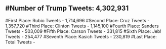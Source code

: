 #Number of Trump Tweets: 4,302,931
---
#First Place: Rubio Tweets - 1,714,696
#Second Place: Cruz Tweets - 1,357,720
#Third Place: Clinton Tweets - 1,145,100
#Fourth Place: Sanders Tweets - 503,009
#Fifth Place: Carson Tweets - 331,815
#Sixth Place: Jeb! Tweets - 254,477
#Seventh Place: Kasich Tweets - 230,819
#Last Place: Total Tweets -  
